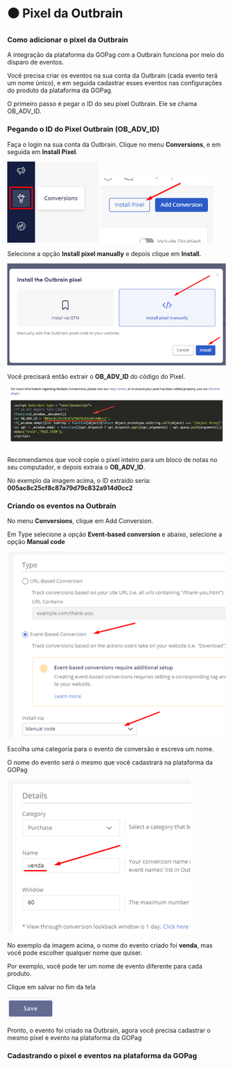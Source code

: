 # 🟠 Pixel da Outbrain

### Como adicionar o pixel da Outbrain

A integração da plataforma da GOPag com a Outbrain funciona por meio do disparo de eventos.

Você precisa criar os eventos na sua conta da Outbrain (cada evento terá um nome único), e em seguida cadastrar esses eventos nas configurações do produto da plataforma da GOPag.

O primeiro passo é pegar o ID do seu pixel Outbrain. Ele se chama OB_ADV_ID.

### Pegando o ID do Pixel Outbrain (OB_ADV_ID)

Faça o login na sua conta da Outbrain. Clique no menu **Conversions**, e em seguida em **Install Pixel**.

![](/assets/ads/27_outbrain_pixel.png)
![](/assets/ads/28_outbrain_pixel_install.png)

Selecione a opção **Install pixel manually** e depois clique em **Install**.

![](/assets/ads/29_outbrain_pixel_install_manual.png)

Você precisará então extrair o **OB_ADV_ID** do código do Pixel.

![](/assets/ads/30_outbrain_pixel_install_cod.png)

Recomendamos que você copie o pixel inteiro para um bloco de notas no seu computador, e depois extraia o **OB_ADV_ID**.

No exemplo da imagem acima, o ID extraído seria: **005ac8c25cf8c87a79d79c832a914d0cc2**

### Criando os eventos na Outbrain

No menu **Conversions**, clique em Add Conversion.

Em Type selecione a opção **Event-based conversion** e abaixo, selecione a opção **Manual code**

![](/assets/ads/31_outbrain_pixel_eventos.png)

Escolha uma categoria para o evento de conversão e escreva um nome.

O nome do evento será o mesmo que você cadastrará na plataforma da GOPag

![](/assets/ads/32_outbrain_pixel_eventos_name.png)

No exemplo da imagem acima, o nome do evento criado foi **venda**, mas você pode escolher qualquer nome que quiser.

Por exemplo, você pode ter um nome de evento diferente para cada produto.

Clique em salvar no fim da tela

![](/assets/ads/33_outbrain_pixel_save.png)

Pronto, o evento foi criado na Outbrain, agora você precisa cadastrar o mesmo pixel e evento na plataforma da GOPag

### Cadastrando o pixel e eventos na plataforma da GOPag



